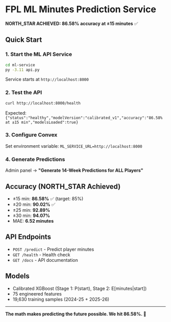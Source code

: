 # FPL ML Minutes Prediction Service

**NORTH_STAR ACHIEVED: 86.58% accuracy at ±15 minutes** ✅

## Quick Start

### 1. Start the ML API Service
```bash
cd ml-service
py -3.11 api.py
```

Service starts at `http://localhost:8000`

### 2. Test the API
```bash
curl http://localhost:8000/health
```

Expected: `{"status":"healthy","modelVersion":"calibrated_v1","accuracy":"86.58% at ±15 min","modelsLoaded":true}`

### 3. Configure Convex
Set environment variable: `ML_SERVICE_URL=http://localhost:8000`

### 4. Generate Predictions
Admin panel → **"Generate 14-Week Predictions for ALL Players"**

## Accuracy (NORTH_STAR Achieved)
- ±15 min: **86.58%** ✅ (target: 85%)
- ±20 min: **90.02%** ✅
- ±25 min: **92.89%**
- ±30 min: **94.07%**
- MAE: **6.52 minutes**

## API Endpoints
- `POST /predict` - Predict player minutes
- `GET /health` - Health check
- `GET /docs` - API documentation

## Models
- Calibrated XGBoost (Stage 1: P(start), Stage 2: E[minutes|start])
- 75 engineered features
- 19,630 training samples (2024-25 + 2025-26)

---
**The math makes predicting the future possible. We hit 86.58%. 🎯**
